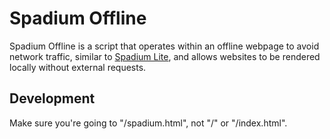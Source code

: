 # Spadium Offline

Spadium Offline is a script that operates within an offline webpage to avoid network traffic, similar to [Spadium Lite](https://github.com/e9x/spadium-lite), and allows websites to be rendered locally without external requests.

## Development

Make sure you're going to "/spadium.html", not "/" or "/index.html".
